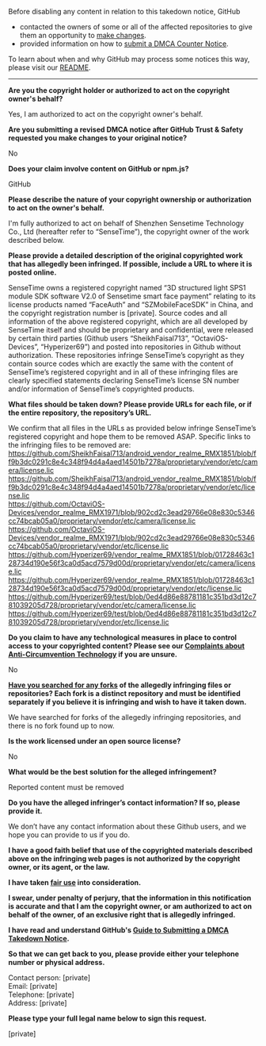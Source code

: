 Before disabling any content in relation to this takedown notice, GitHub
- contacted the owners of some or all of the affected repositories to give them an opportunity to [make changes](https://docs.github.com/en/github/site-policy/dmca-takedown-policy#a-how-does-this-actually-work).
- provided information on how to [submit a DMCA Counter Notice](https://docs.github.com/en/articles/guide-to-submitting-a-dmca-counter-notice).

To learn about when and why GitHub may process some notices this way, please visit our [README](https://github.com/github/dmca/blob/master/README.md#anatomy-of-a-takedown-notice).

---

**Are you the copyright holder or authorized to act on the copyright owner's behalf?**

Yes, I am authorized to act on the copyright owner's behalf.

**Are you submitting a revised DMCA notice after GitHub Trust & Safety requested you make changes to your original notice?**

No

**Does your claim involve content on GitHub or npm.js?**

GitHub

**Please describe the nature of your copyright ownership or authorization to act on the owner's behalf.**

I'm fully authorized to act on behalf of Shenzhen Sensetime Technology Co., Ltd (hereafter refer to “SenseTime”), the copyright owner of the work described below.

**Please provide a detailed description of the original copyrighted work that has allegedly been infringed. If possible, include a URL to where it is posted online.**

SenseTime owns a registered copyright named “3D structured light SPS1 module SDK software V2.0 of Sensetime smart face payment” relating to its license products named “FaceAuth” and “SZMobileFaceSDK” in China, and the copyright registration number is [private]. Source codes and all information of the above registered copyright, which are all developed by SenseTime itself and should be proprietary and confidential, were released by certain third parties (Github users “SheikhFaisal713”, “OctaviOS-Devices”, “Hyperizer69”) and posted into repositories in Github without authorization. These repositories infringe SenseTime’s copyright as they contain source codes which are exactly the same with the content of SenseTime’s registered copyright and in all of these infringing files are clearly specified statements declaring SenseTime’s license SN number and/or information of SenseTime’s copyrighted products.

**What files should be taken down? Please provide URLs for each file, or if the entire repository, the repository’s URL.**

We confirm that all files in the URLs as provided below infringe SenseTime’s registered copyright and hope them to be removed ASAP. Specific links to the infringing files to be removed are:
https://github.com/SheikhFaisal713/android_vendor_realme_RMX1851/blob/ff9b3dc0291c8e4c348f94d4a4aed14501b7278a/proprietary/vendor/etc/camera/license.lic  
https://github.com/SheikhFaisal713/android_vendor_realme_RMX1851/blob/ff9b3dc0291c8e4c348f94d4a4aed14501b7278a/proprietary/vendor/etc/license.lic  
https://github.com/OctaviOS-Devices/vendor_realme_RMX1971/blob/902cd2c3ead29766e08e830c5346cc74bcab05a0/proprietary/vendor/etc/camera/license.lic  
https://github.com/OctaviOS-Devices/vendor_realme_RMX1971/blob/902cd2c3ead29766e08e830c5346cc74bcab05a0/proprietary/vendor/etc/license.lic  
https://github.com/Hyperizer69/vendor_realme_RMX1851/blob/01728463c128734d190e56f3ca0d5acd7579d00d/proprietary/vendor/etc/camera/license.lic  
https://github.com/Hyperizer69/vendor_realme_RMX1851/blob/01728463c128734d190e56f3ca0d5acd7579d00d/proprietary/vendor/etc/license.lic  
https://github.com/Hyperizer69/test/blob/0ed4d86e88781181c351bd3d12c781039205d728/proprietary/vendor/etc/camera/license.lic  
https://github.com/Hyperizer69/test/blob/0ed4d86e88781181c351bd3d12c781039205d728/proprietary/vendor/etc/license.lic

**Do you claim to have any technological measures in place to control access to your copyrighted content? Please see our <a href="https://docs.github.com/articles/guide-to-submitting-a-dmca-takedown-notice#complaints-about-anti-circumvention-technology">Complaints about Anti-Circumvention Technology</a> if you are unsure.**

No

**<a href="https://docs.github.com/articles/dmca-takedown-policy#b-what-about-forks-or-whats-a-fork">Have you searched for any forks</a> of the allegedly infringing files or repositories? Each fork is a distinct repository and must be identified separately if you believe it is infringing and wish to have it taken down.**

We have searched for forks of the allegedly infringing repositories, and there is no fork found up to now.

**Is the work licensed under an open source license?**

No

**What would be the best solution for the alleged infringement?**

Reported content must be removed

**Do you have the alleged infringer’s contact information? If so, please provide it.**

We don’t have any contact information about these Github users, and we hope you can provide to us if you do.

**I have a good faith belief that use of the copyrighted materials described above on the infringing web pages is not authorized by the copyright owner, or its agent, or the law.**

**I have taken <a href="https://www.lumendatabase.org/topics/22">fair use</a> into consideration.**

**I swear, under penalty of perjury, that the information in this notification is accurate and that I am the copyright owner, or am authorized to act on behalf of the owner, of an exclusive right that is allegedly infringed.**

**I have read and understand GitHub's <a href="https://docs.github.com/articles/guide-to-submitting-a-dmca-takedown-notice/">Guide to Submitting a DMCA Takedown Notice</a>.**

**So that we can get back to you, please provide either your telephone number or physical address.**

Contact person: [private]  
Email: [private]  
Telephone: [private]  
Address: [private]  

**Please type your full legal name below to sign this request.**

[private]  
